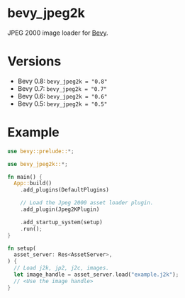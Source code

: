 # bevy_jpeg2k

JPEG 2000 image loader for [Bevy](https://bevyengine.org/).

# Versions

- Bevy 0.8: `bevy_jpeg2k = "0.8"`
- Bevy 0.7: `bevy_jpeg2k = "0.7"`
- Bevy 0.6: `bevy_jpeg2k = "0.6"`
- Bevy 0.5: `bevy_jpeg2k = "0.5"`

# Example

```rust
use bevy::prelude::*;

use bevy_jpeg2k::*;

fn main() {
  App::build()
    .add_plugins(DefaultPlugins)

    // Load the Jpeg 2000 asset loader plugin.
    .add_plugin(Jpeg2KPlugin)

    .add_startup_system(setup)
    .run();
}

fn setup(
  asset_server: Res<AssetServer>,
) {
  // Load j2k, jp2, j2c, images.
  let image_handle = asset_server.load("example.j2k");
  // <Use the image handle>
}

```
